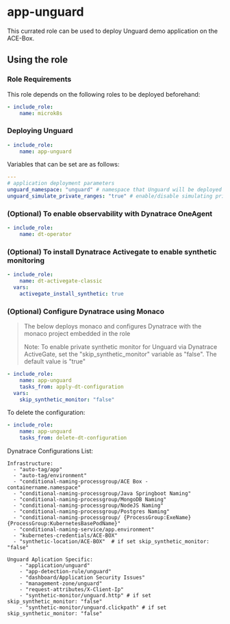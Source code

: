 # app-unguard

This currated role can be used to deploy Unguard demo application on the ACE-Box.

## Using the role

### Role Requirements
This role depends on the following roles to be deployed beforehand:
```yaml
- include_role:
    name: microk8s

```
### Deploying Unguard

```yaml
- include_role:
    name: app-unguard
```

Variables that can be set are as follows:

```yaml
---
# application deployment parameters
unguard_namespace: "unguard" # namespace that Unguard will be deployed in
unguard_simulate_private_ranges: "true" # enable/disable simulating private ranges on user simulator service
```
### (Optional) To enable observability with Dynatrace OneAgent

```yaml
- include_role:
    name: dt-operator
```

### (Optional) To install Dynatrace Activegate to enable synthetic monitoring

```yaml
- include_role:
    name: dt-activegate-classic
  vars:
    activegate_install_synthetic: true
```

### (Optional) Configure Dynatrace using Monaco

> The below deploys monaco and configures Dynatrace with the monaco project embedded in the role
> 
> Note: To enable private synthetic monitor for Unguard via Dynatrace ActiveGate, set the "skip_synthetic_monitor" variable as "false". The default value is "true"

```yaml
- include_role:
    name: app-unguard
    tasks_from: apply-dt-configuration
  vars:
    skip_synthetic_monitor: "false"
```

To delete the configuration:

```yaml
- include_role:
    name: app-unguard
    tasks_from: delete-dt-configuration
```

Dynatrace Configurations List:

    Infrastructure:
      - "auto-tag/app"
      - "auto-tag/environment"
      - "conditional-naming-processgroup/ACE Box - containername.namespace"
      - "conditional-naming-processgroup/Java Springboot Naming"
      - "conditional-naming-processgroup/MongoDB Naming"
      - "conditional-naming-processgroup/NodeJS Naming"
      - "conditional-naming-processgroup/Postgres Naming"
      - "conditional-naming-processgroup/ {ProcessGroup:ExeName} {ProcessGroup:KubernetesBasePodName}"
      - "conditional-naming-service/app.environment"
      - "kubernetes-credentials/ACE-BOX"
      - "synthetic-location/ACE-BOX"  # if set skip_synthetic_monitor: "false"
    
    Unguard Aplication Specific:
        - "application/unguard"
        - "app-detection-rule/unguard"
        - "dashboard/Application Security Issues"
        - "management-zone/unguard"
        - "request-attributes/X-Client-Ip"
        - "synthetic-monitor/unguard.http" # if set skip_synthetic_monitor: "false"
        - "synthetic-monitor/unguard.clickpath" # if set skip_synthetic_monitor: "false"
